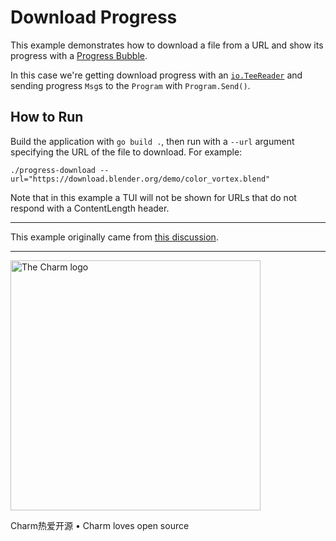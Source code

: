 # Download Progress

This example demonstrates how to download a file from a URL and show its
progress with a [Progress Bubble][progress].

In this case we're getting download progress with an [`io.TeeReader`][tee] and
sending progress `Msg`s to the `Program` with `Program.Send()`.

## How to Run

Build the application with `go build .`, then run with a `--url` argument
specifying the URL of the file to download. For example:

```
./progress-download --url="https://download.blender.org/demo/color_vortex.blend"
```

Note that in this example a TUI will not be shown for URLs that do not respond
with a ContentLength header.

* * *

This example originally came from [this discussion][discussion].

* * *

<a href="https://charm.sh/"><img alt="The Charm logo" src="https://stuff.charm.sh/charm-badge.jpg" width="400"></a>

Charm热爱开源 • Charm loves open source


[progress]: https://github.com/rprtr258/tea/bubbles/
[tee]: https://pkg.go.dev/io#TeeReader
[discussion]: https://github.com/rprtr258/tea/bubbles/discussions/127
